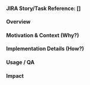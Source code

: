 #### JIRA Story/Task Reference: []

#### Overview
<!-- Describe what your Pull Request is about in a few sentences. This is a global description that should tell people what your PR is all about. -->

#### Motivation & Context (Why?)
<!-- Please make sure the details are included in the JIRA issue. In case it is a small task or chore, then just put the details here. -->

#### Implementation Details (How?)
<!-- Describe your changes and implementation choices. More details make PRs easier to review. -->

#### Usage / QA
<!-- Describe how to test your new feature/bug fix. -->

#### Impact
<!-- How can this change be deployed? Any special requirements? -->
